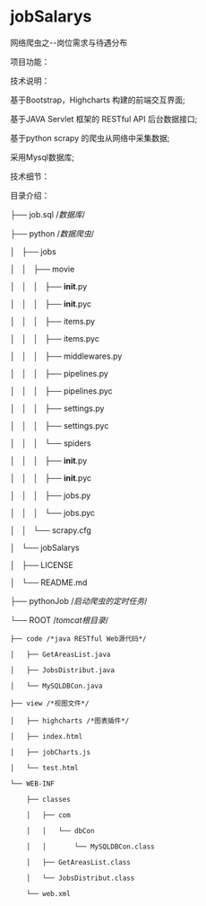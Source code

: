 # jobSalarys
网络爬虫之--岗位需求与待遇分布


项目功能：


技术说明：

基于Bootstrap，Highcharts 构建的前端交互界面;

基于JAVA Servlet 框架的 RESTful API  后台数据接口;

基于python scrapy 的爬虫从网络中采集数据;

采用Mysql数据库;


技术细节：


目录介绍：

├── job.sql /*数据库*/

├── python /*数据爬虫*/

│   ├── jobs

│   │   ├── movie

│   │   │   ├── __init__.py

│   │   │   ├── __init__.pyc

│   │   │   ├── items.py

│   │   │   ├── items.pyc

│   │   │   ├── middlewares.py

│   │   │   ├── pipelines.py

│   │   │   ├── pipelines.pyc

│   │   │   ├── settings.py

│   │   │   ├── settings.pyc

│   │   │   └── spiders

│   │   │       ├── __init__.py

│   │   │       ├── __init__.pyc

│   │   │       ├── jobs.py

│   │   │       └── jobs.pyc

│   │   └── scrapy.cfg

│   └── jobSalarys

│       ├── LICENSE

│       └── README.md

├── pythonJob /*启动爬虫的定时任务*/

└── ROOT /*tomcat根目录*/

    ├── code /*java RESTful Web源代码*/

    │   ├── GetAreasList.java

    │   ├── JobsDistribut.java

    │   └── MySQLDBCon.java

    ├── view /*视图文件*/

    │   ├── highcharts /*图表插件*/

    │   ├── index.html  

    │   ├── jobCharts.js

    │   └── test.html

    └── WEB-INF

        ├── classes

        │   ├── com

        │   │   └── dbCon

        │   │       └── MySQLDBCon.class

        │   ├── GetAreasList.class

        │   └── JobsDistribut.class

        └── web.xml




